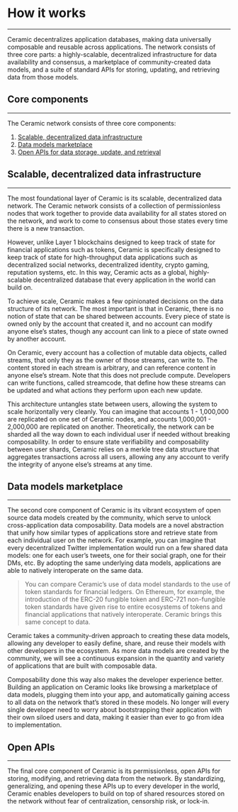 # **How it works**

---

Ceramic decentralizes application databases, making data universally composable and reusable across applications. The network consists of three core parts: a highly-scalable, decentralized infrastructure for data availability and consensus, a marketplace of community-created data models, and a suite of standard APIs for storing, updating, and retrieving data from those models. 

## **Core components**

---

The Ceramic network consists of three core components:

1. [Scalable, decentralized data infrastructure]()
2. [Data models marketplace]()
3. [Open APIs for data storage, update, and retrieval]()

## **Scalable, decentralized data infrastructure**

---

The most foundational layer of Ceramic is its scalable, decentralized data network. The Ceramic network consists of a collection of permissionless nodes that work together to provide data availability for all states stored on the network, and work to come to consensus about those states every time there is a new transaction. 

However, unlike Layer 1 blockchains designed to keep track of state for financial applications such as tokens, Ceramic is specifically designed to keep track of state for high-throughput data applications such as decentralized social networks, decentralized identity, crypto gaming, reputation systems, etc. In this way, Ceramic acts as a global, highly-scalable decentralized database that every application in the world can build on.

To achieve scale, Ceramic makes a few opinionated decisions on the data structure of its network. The most important is that in Ceramic, there is no notion of state that can be shared between accounts. Every piece of state is owned only by the account that created it, and no account can modify anyone else’s states, though any account can link to a piece of state owned by another account.

On Ceramic, every account has a collection of mutable data objects, called streams, that only they as the owner of those streams, can write to. The content stored in each stream is arbitrary, and can reference content in anyone else’s stream. Note that this does not preclude compute. Developers can write functions, called streamcode, that define how these streams can be updated and what actions they perform upon each new update.

This architecture untangles state between users, allowing the system to scale horizontally very cleanly. You can imagine that accounts 1 - 1,000,000 are replicated on one set of Ceramic nodes, and accounts 1,000,001 - 2,000,000 are replicated on another. Theoretically, the network can be sharded all the way down to each individual user if needed without breaking composability. In order to ensure state verifiability and composability between user shards, Ceramic relies on a merkle tree data structure that aggregates transactions across all users, allowing any any account to verify the integrity of anyone else’s streams at any time.


## **Data models marketplace**

---

The second core component of Ceramic is its vibrant ecosystem of open source data models created by the community, which serve to unlock cross-application data composability. Data models are a novel abstraction that unify how similar types of applications store and retrieve state from each individual user on the network. For example, you can imagine that every decentralized Twitter implementation would run on a few shared data models: one for each user’s tweets, one for their social graph, one for their DMs, etc. By adopting the same underlying data models, applications are able to natively interoperate on the same data.

> You can compare Ceramic’s use of data model standards to the use of token standards for financial ledgers. On Ethereum, for example, the introduction of the ERC-20 fungible token and ERC-721 non-fungible token standards have given rise to entire ecosystems of tokens and financial applications that natively interoperate. Ceramic brings this same concept to data.

Ceramic takes a community-driven approach to creating these data models, allowing any developer to easily define, share, and reuse their models with other developers in the ecosystem. As more data models are created by the community, we will see a continuous expansion in the quantity and variety of applications that are built with composable data. 

Composability done this way also makes the developer experience better. Building an application on Ceramic looks like browsing a marketplace of data models, plugging them into your app, and automatically gaining access to all data on the network that’s stored in these models. No longer will every single developer need to worry about bootstrapping their application with their own siloed users and data, making it easier than ever to go from idea to implementation.

## **Open APIs**

---

The final core component of Ceramic is its permissionless, open APIs for storing, modifying, and retrieving data from the network. By standardizing, generalizing, and opening these APIs up to every developer in the world, Ceramic enables developers to build on top of shared resources stored on the network without fear of centralization, censorship risk, or lock-in.